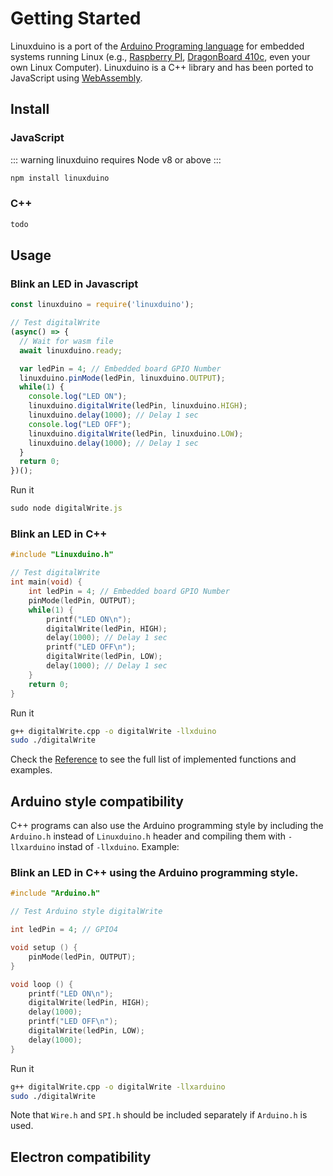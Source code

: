 # Getting Started 

Linuxduino is a port of the [Arduino Programing language](https://www.arduino.cc/reference/en/) for embedded systems running Linux (e.g., [Raspberry PI](https://www.raspberrypi.org/), [DragonBoard 410c](https://www.96boards.org/product/dragonboard410c/), even your own Linux Computer). Linuxduino is a C++ library and has been ported to JavaScript using [WebAssembly](https://webassembly.org/). 

## Install 

### JavaScript
::: warning
linuxduino requires Node v8 or above
:::
```sh
npm install linuxduino
```

### C++
```sh
todo
```

## Usage 

### Blink an LED in Javascript 
```js
const linuxduino = require('linuxduino');

// Test digitalWrite
(async() => {
  // Wait for wasm file
  await linuxduino.ready;

  var ledPin = 4; // Embedded board GPIO Number
  linuxduino.pinMode(ledPin, linuxduino.OUTPUT);
  while(1) {
    console.log("LED ON");
    linuxduino.digitalWrite(ledPin, linuxduino.HIGH);
    linuxduino.delay(1000); // Delay 1 sec
    console.log("LED OFF");
    linuxduino.digitalWrite(ledPin, linuxduino.LOW);
    linuxduino.delay(1000); // Delay 1 sec
  }
  return 0;
})();
```

Run it
```js
sudo node digitalWrite.js
```

### Blink an LED in C++ 
```cpp
#include "Linuxduino.h"

// Test digitalWrite
int main(void) {
    int ledPin = 4; // Embedded board GPIO Number
    pinMode(ledPin, OUTPUT);
    while(1) {
        printf("LED ON\n");
        digitalWrite(ledPin, HIGH);
        delay(1000); // Delay 1 sec
        printf("LED OFF\n");
        digitalWrite(ledPin, LOW);
        delay(1000); // Delay 1 sec
    }
    return 0;
}
```

Run it
```sh
g++ digitalWrite.cpp -o digitalWrite -llxduino
sudo ./digitalWrite
```

Check the [Reference](/reference/) to see the full list of implemented functions and examples. 

## Arduino style compatibility

C++ programs can also use the Arduino programming style by including the 
```Arduino.h``` instead of ```Linuxduino.h``` header and compiling them 
with ```-llxarduino``` instad of ```-llxduino```. Example:

### Blink an LED in C++ using the Arduino programming style.
```cpp
#include "Arduino.h"

// Test Arduino style digitalWrite

int ledPin = 4; // GPIO4

void setup () {
    pinMode(ledPin, OUTPUT);
}

void loop () {
    printf("LED ON\n");
    digitalWrite(ledPin, HIGH);
    delay(1000);
    printf("LED OFF\n");
    digitalWrite(ledPin, LOW);
    delay(1000);
}
```

Run it
```sh
g++ digitalWrite.cpp -o digitalWrite -llxarduino
sudo ./digitalWrite
```

Note that ```Wire.h``` and ```SPI.h``` should be included separately if ```Arduino.h``` is used. 


## Electron compatibility

